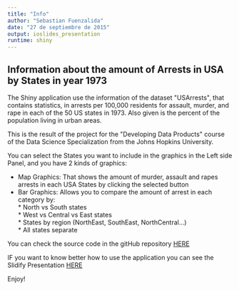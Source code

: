 ```yaml
---
title: "Info"
author: "Sebastian Fuenzalida"
date: "27 de septiembre de 2015"
output: ioslides_presentation
runtime: shiny
---
```


## Information about the amount of Arrests in USA by States in year 1973

The Shiny application use the information of the dataset "USArrests", that contains statistics, in arrests per 100,000 residents for assault, murder, and rape in each of the 50 US states in 1973. Also given is the percent of the population living in urban areas.  

This is the result of the project for the "Developing Data Products" course of the Data Science Specialization from the Johns Hopkins University.  

You can select the States you want to include in the graphics in the Left side Panel, and you have 2 kinds of graphics:  
* Map Graphics: That shows the amount of murder, assault and rapes arrests in each USA States by clicking the selected button  
* Bar Graphics: Allows you to compare the amount of arrest in each category by:  
      * North vs South states  
      * West vs Central vs East states  
      * States by region (NorthEast, SouthEast, NorthCentral...)  
      * All states separate  

You can check the source code in the gitHub repository [HERE](https://github.com/sfuenza/Developing-Data-Product---Project)

IF you want to know better how to use the application you can see the Slidify Presentation [HERE](http://sfuenza.github.io/slidify_coursera)

Enjoy!